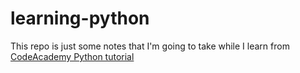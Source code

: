 learning-python
===============

This repo is just some notes that I'm going to take while I learn from [CodeAcademy Python tutorial][url-tutorial-python]

[url-tutorial-python]: http://www.codecademy.com/tracks/python?jump_to=4ff35c38a3f311000301446e
